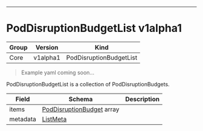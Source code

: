 

-----------
# PodDisruptionBudgetList v1alpha1

Group        | Version     | Kind
------------ | ---------- | -----------
Core | v1alpha1 | PodDisruptionBudgetList







> Example yaml coming soon...


PodDisruptionBudgetList is a collection of PodDisruptionBudgets.



Field        | Schema     | Description
------------ | ---------- | -----------
items | [PodDisruptionBudget](#poddisruptionbudget-v1alpha1) array | 
metadata | [ListMeta](#listmeta-unversioned) | 







